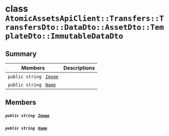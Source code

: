 # class `AtomicAssetsApiClient::Transfers::TransfersDto::DataDto::AssetDto::TemplateDto::ImmutableDataDto` 

## Summary

 Members                                | Descriptions                                
----------------------------------------|---------------------------------------------
`public string ` [`Image`](#class_atomic_assets_api_client_1_1_transfers_1_1_transfers_dto_1_1_data_dto_1_1_asset_dto_1_1_te4bfed47b4ad23562fb55e5fde346c6c1_1a84b799af34f4b881a534bb6834b28360) | 
`public string ` [`Name`](#class_atomic_assets_api_client_1_1_transfers_1_1_transfers_dto_1_1_data_dto_1_1_asset_dto_1_1_te4bfed47b4ad23562fb55e5fde346c6c1_1a7ee9065718e6628dc7791b756fa6c0f9) | 

## Members

##### `public string ` [`Image`](#class_atomic_assets_api_client_1_1_transfers_1_1_transfers_dto_1_1_data_dto_1_1_asset_dto_1_1_te4bfed47b4ad23562fb55e5fde346c6c1_1a84b799af34f4b881a534bb6834b28360) 

##### `public string ` [`Name`](#class_atomic_assets_api_client_1_1_transfers_1_1_transfers_dto_1_1_data_dto_1_1_asset_dto_1_1_te4bfed47b4ad23562fb55e5fde346c6c1_1a7ee9065718e6628dc7791b756fa6c0f9) 

